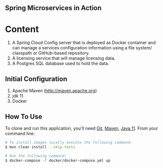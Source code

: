 ## Spring Microservices in Action

# Content

1.  A Spring Cloud Config server that is deployed as Docker container and can manage a services configuration information using a file system/ classpath or GitHub-based repository.
2.  A licensing service that will manage licensing data.
3.  A Postgres SQL database used to hold the data.

## Initial Configuration
1. Apache Maven (http://maven.apache.org)
2. jdk 11
3. Docker

## How To Use

To clone and run this application, you'll need [Git](https://git-scm.com), [Maven](https://maven.apache.org/), [Java 11](https://www.oracle.com/technetwork/java/javase/downloads/jdk11-downloads-5066655.html). From your command line:

```bash
# To install images locally execute the following command:
$ mvn clean install --skip-tests

# Run the following command: 
$ docker-compose -f docker/docker-compose.yml up
```
